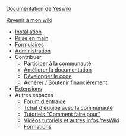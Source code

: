 [Documentation de Yeswiki](/docs/fr/README.md ':id=title')

[Revenir à mon wiki](/ ':id=back')

- [Installation](/docs/fr/webmaster.md)
- [Prise en main](/docs/fr/prise-en-main.md)
- [Formulaires](/docs/fr/bazar.md)
- [Administration](/docs/fr/admin.md)
- Contribuer
  - [Participer à la communauté](/docs/fr/communaute.md)
  - [Améliorer la documentation](/docs/fr/documentation.md)
  - [Développer le code](/docs/fr/dev.md)
  - [Adhérer / Soutenir financièrement](https://yeswiki.net/?Association)
- [Extensions](/ ':id=extensions-links')
- Autres espaces
  - [Forum d'entraide](https://forum.yeswiki.net/)
  - [Tchat d'équipe avec la communauté](https://framateam.org/signup_user_complete/?id=iwtotxo7rpgsudhq63wxytaeoo)
  - [Tutoriels "Comment faire pour"](https://yeswiki.net/?Tutoriels-videos)
  - [Vidéos tutoriels et autres infos YesWiki](https://videos.yeswiki.net/video-channels/yeswiki/videos)
  - [Formations](https://formations.yeswiki.net)
  <!-- * Langue
  - [Francais](/docs/fr/)
  - [Anglais](/docs/en/) -->
